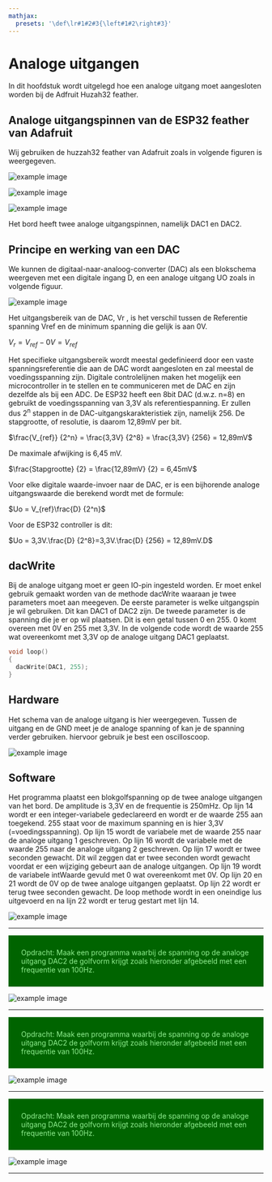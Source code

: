 ```yaml
---
mathjax:
  presets: '\def\lr#1#2#3{\left#1#2\right#3}'
---
```


# Analoge uitgangen

In dit hoofdstuk wordt uitgelegd hoe een analoge uitgang moet aangesloten worden bij de Adfruit Huzah32 feather.

## Analoge uitgangspinnen van de ESP32 feather van Adafruit

Wij gebruiken de huzzah32 feather van Adafruit zoals in volgende figuren is weergegeven.

![example image](./images/vsc_28.png "De digitale IO-pinnen van de Adafruit Huzzah ESP32 feather")

![example image](./images/feather_pinouttop.jpg "De digitale IO-pinnen van de Adafruit Huzzah ESP32 feather")

![example image](./images/esp32_2.jpg "De digitale IO-pinnen van de Adafruit Huzzah ESP32 feather")

Het bord heeft twee analoge uitgangspinnen, namelijk DAC1 en DAC2.

## Principe en werking van een DAC

We kunnen de digitaal-naar-analoog-converter (DAC) als een blokschema weergeven met een
digitale ingang D, en een analoge uitgang UO zoals in volgende figuur.

![example image](./images/dac1.png "De opbouw van een Digitaal naar Analoog Converter (DAC).")

Het uitgangsbereik van de DAC, Vr , is het verschil tussen de Referentie spanning Vref en de minimum spanning die gelijk is aan 0V.

$V_r = V_{ref} - 0V = V_{ref}$

Het specifieke uitgangsbereik wordt meestal gedefinieerd door een vaste spanningsreferentie die aan de DAC wordt aangesloten en zal meestal de voedingsspanning zijn.
Digitale controlelijnen maken het mogelijk een microcontroller in te stellen en te communiceren met de DAC en zijn dezelfde als bij een ADC.
De ESP32 heeft een 8bit DAC (d.w.z. n=8) en gebruikt de voedingsspanning van 3,3V als referentiespanning.
Er zullen dus 2<sup>n</sup> stappen in de DAC-uitgangskarakteristiek zijn, namelijk 256.
De stapgrootte, of resolutie, is daarom 12,89mV per bit.

$\frac{V_{ref}} {2^n} = \frac{3,3V} {2^8} = \frac{3,3V} {256} = 12,89mV$

De maximale afwijking is 6,45 mV.

$\frac{Stapgrootte} {2} = \frac{12,89mV} {2} = 6,45mV$

Voor elke digitale waarde-invoer naar de DAC, er is een bijhorende analoge uitgangswaarde die berekend wordt met de formule:

$Uo = V_{ref}\frac{D} {2^n}$

Voor de ESP32 controller is dit: 

$Uo = 3,3V.\frac{D} {2^8}=3,3V.\frac{D} {256} = 12,89mV.D$

## dacWrite

Bij de analoge uitgang moet er geen IO-pin ingesteld worden. Er moet enkel gebruik gemaakt worden van de methode dacWrite waaraan je twee parameters moet aan meegeven.
De eerste parameter is welke uitgangspin je wil gebruiken. Dit kan DAC1 of DAC2 zijn.
De tweede parameter is de spanning die je er op wil plaatsen. Dit is een getal tussen 0 en 255. 0 komt overeen met 0V en 255 met 3,3V.
In de volgende code wordt de waarde 255 wat overeenkomt met 3,3V op de analoge uitgang DAC1 geplaatst.

```cpp
void loop()
{
  dacWrite(DAC1, 255);
}
```

## Hardware

Het schema van de analoge uitgang is hier weergegeven. Tussen de uitgang en de GND meet je de analoge spanning of kan je de spanning verder gebruiken. hiervoor gebruik je best een oscilloscoop.

![example image](./images/dac2.png "De analoge uitgang DAC 1 van de ESP32.")

## Software

Het programma plaatst een blokgolfspanning op de twee analoge uitgangen van het bord. De amplitude is 3,3V en de frequentie is 250mHz.
Op lijn 14 wordt er een integer-variabele gedeclareerd en wordt er de waarde 255 aan toegekend. 255 staat voor de maximum spanning en is hier 3,3V (=voedingsspanning).
Op lijn 15 wordt de variabele met de waarde 255 naar de analoge uitgang 1 geschreven.
Op lijn 16 wordt de variabele met de waarde 255 naar de analoge uitgang 2 geschreven.
Op lijn 17 wordt er twee seconden gewacht. Dit wil zeggen dat er twee seconden wordt gewacht voordat er een wijziging gebeurt aan de analoge uitgangen.
Op lijn 19 wordt de variabele intWaarde gevuld met 0 wat overeenkomt met 0V.
Op lijn 20 en 21 wordt de 0V op de twee analoge uitgangen geplaatst.
Op lijn 22 wordt er terug twee seconden gewacht.
De loop methode wordt in een oneindige lus uitgevoerd en na lijn 22 wordt er terug gestart met lijn 14.

![example image](./images/code.png "Voorbeeldprogramma analoge uitgangsspanning.")

***
<div style="background-color:darkgreen; text-align:left; vertical-align:left; padding:15px;">
<p style="color:lightgreen; margin:10px">
Opdracht: Maak een programma waarbij de spanning op de analoge uitgang DAC2 de golfvorm krijgt zoals hieronder afgebeeld met een frequentie van 100Hz.
</p>
</div>


![example image](./images/oef1.png "een zaagtand-trapspanning")

***

<div style="background-color:darkgreen; text-align:left; vertical-align:left; padding:15px;">
<p style="color:lightgreen; margin:10px">
Opdracht: Maak een programma waarbij de spanning op de analoge uitgang DAC2 de golfvorm krijgt zoals hieronder afgebeeld met een frequentie van 100Hz.
</p>
</div>


![example image](./images/oef2.png "een vloeiende zaagtand-spanning")

***

<div style="background-color:darkgreen; text-align:left; vertical-align:left; padding:15px;">
<p style="color:lightgreen; margin:10px">
Opdracht: Maak een programma waarbij de spanning op de analoge uitgang DAC2 de golfvorm krijgt zoals hieronder afgebeeld met een frequentie van 100Hz.
</p>
</div>


![example image](./images/oef3.png "een vloeiende driehoek-spanning")

***


